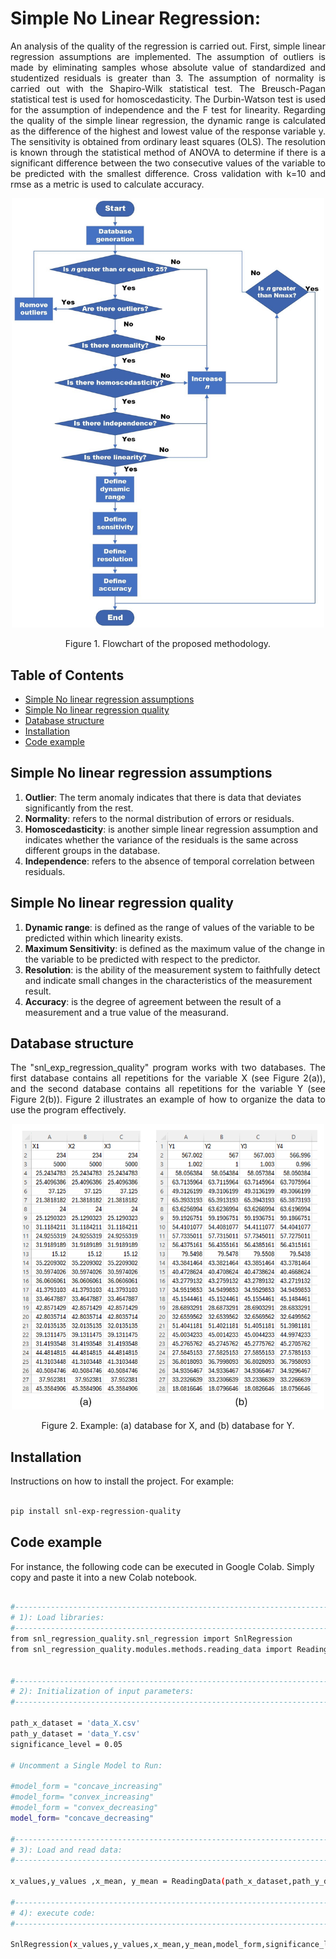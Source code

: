 # Simple No Linear Regression:
<div align="justify">
An analysis of the quality of the regression is carried out.
First, simple linear regression assumptions are implemented. The assumption of outliers is made by eliminating samples whose absolute value of standardized and studentized residuals is greater than 3. The assumption of normality is carried out with the Shapiro-Wilk statistical test. The Breusch-Pagan statistical test is used for homoscedasticity. The Durbin-Watson test is used for the assumption of independence and the F test for linearity.
Regarding the quality of the simple linear regression, the dynamic range is calculated as the difference of the highest and lowest value of the response variable y. The sensitivity is obtained from ordinary least squares (OLS). The resolution is known through the statistical method of ANOVA to determine if there is a significant difference between the two consecutive values of the variable to be predicted with the smallest difference. Cross validation with k=10 and rmse as a metric is used to calculate accuracy.
</div>

<p align="center">
    <img src="https://raw.githubusercontent.com/aplatag/project_SNL_regression_quality/main/img/RlinealMW.jpeg" alt="methodology" 
     width="500" >
</p>
<div align="center">
Figure 1. Flowchart of the proposed methodology.
</div>


## Table of Contents
- [Simple No linear regression assumptions](#simple-No-linear-regression-assumptions)
- [Simple No linear regression quality](#simple-No-linear-regression-quality)
- [Database structure](#database-structure)
- [Installation](#installation)
- [Code example](#code-example)



## Simple No linear regression assumptions

1.  **Outlier**: The term anomaly indicates that there is data that deviates significantly from the rest.
2. **Normality**: refers to the normal distribution of errors or residuals.
3. **Homoscedasticity**:  is another simple linear regression assumption and indicates whether the variance of the residuals is the same across different groups in the database.
4. **Independence**:  refers to the absence of temporal correlation between residuals.


## Simple No linear regression quality

1.	**Dynamic range**: is defined as the range of values of the variable to be predicted within which linearity exists.
2.	**Maximum Sensitivity**: is defined as the maximum value of the change in the variable to be predicted with respect to the predictor.
3.	**Resolution**: is the ability of the measurement system to faithfully detect and indicate small changes in the characteristics of the measurement result.
4.	**Accuracy**: is the degree of agreement between the result of a measurement and a true value of the measurand.

## Database structure
<div align="justify">
The "snl_exp_regression_quality" program works with two databases. The first database contains all repetitions for the variable X (see Figure 2(a)), and the second database contains all repetitions for the variable Y (see Figure 2(b)). Figure 2 illustrates an example of how to organize the data to use the program effectively.
</div>


<p align="center">
    <img src="https://raw.githubusercontent.com/aplatag/project_SNL_regression_quality/main/img/example_dataset.png" alt="database" width="500" >
</p>
<div align="center">
Figure 2. Example: (a) database for X, and (b) database for Y.
</div>

## Installation

Instructions on how to install the project. For example:
```bash

pip install snl-exp-regression-quality
```
## Code example
For instance, the following code can be executed in Google Colab. Simply copy and paste it into a new Colab notebook.
```bash

#--------------------------------------------------------------------------------------------------
# 1): Load libraries:
#--------------------------------------------------------------------------------------------------
from snl_regression_quality.snl_regression import SnlRegression
from snl_regression_quality.modules.methods.reading_data import ReadingData


#--------------------------------------------------------------------------------------------------
# 2): Initialization of input parameters:
#--------------------------------------------------------------------------------------------------

path_x_dataset = 'data_X.csv'
path_y_dataset = 'data_Y.csv'
significance_level = 0.05

# Uncomment a Single Model to Run:

#model_form = "concave_increasing"
#model_form= "convex_increasing"
#model_form = "convex_decreasing" 
model_form= "concave_decreasing"

#--------------------------------------------------------------------------------------------------
# 3): Load and read data:
#--------------------------------------------------------------------------------------------------

x_values,y_values ,x_mean, y_mean = ReadingData(path_x_dataset,path_y_dataset,example=True).run()

#--------------------------------------------------------------------------------------------------
# 4): execute code:
#--------------------------------------------------------------------------------------------------

SnlRegression(x_values,y_values,x_mean,y_mean,model_form,significance_level).run()


```




        